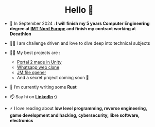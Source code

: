 <h1 align="center">Hello 👋</h1>

- 🔭 In September 2024 : **I will finish my 5 years Computer Engineering degree at [IMT Nord Europe](https://imt-nord-europe.fr/en/) and finish my contract working at Decathlon**

- 👨‍💻 I am challenge driven and love to dive deep into technical subjects 

- 👨‍💻 My best projects are :
   - [Portal 2 made in Unity](https://www.youtube.com/watch?v=AnaACWZnJ4g)
   - [Whatsapp web clone](https://github.com/Theo-Fourniez/websocket-chat-app-frontend)
   - [JM file opener](https://www.youtube.com/watch?v=Cut9Yoxsb8Y)
   - And a secret project coming soon 🤫

- 🌱 I’m currently writing some **Rust**

- 📫 Say hi on **[LinkedIn](https://www.linkedin.com/in/theo-fourniez/) :)**

- ⚡ I love reading about **low level programming, reverse engineering, game development and hacking, cybersecurity, libre software, electronics**
